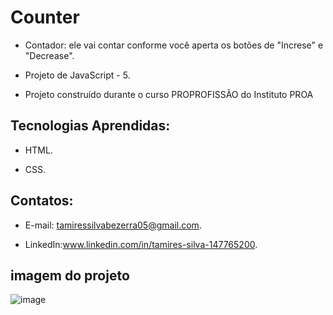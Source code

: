 # Counter


 - Contador: ele vai contar conforme você aperta os botões de "Increse" e "Decrease".

 - Projeto de JavaScript - 5.
  
 - Projeto construído durante o curso PROPROFISSÃO do Instituto PROA
   
   
## Tecnologias Aprendidas:
 - HTML.
   
 - CSS.

## Contatos:
 - E-mail: tamiressilvabezerra05@gmail.com.
   
 - LinkedIn:www.linkedin.com/in/tamires-silva-147765200.

    
    
## imagem do projeto

![image](https://github.com/tamiressil/Counter/assets/163886976/7b3a5b59-b38d-4242-8900-a6c7dcaa279a)







